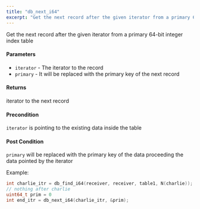 ```yaml
---
title: "db_next_i64"
excerpt: "Get the next record after the given iterator from a primary 64-bit integer index table."
---
```

Get the next record after the given iterator from a primary 64-bit integer index table

#### Parameters
* `iterator` - The iterator to the record 
* `primary` - It will be replaced with the primary key of the next record 

#### Returns
iterator to the next record 

#### Precondition
`iterator` is pointing to the existing data inside the table 

#### Post Condition
`primary` will be replaced with the primary key of the data proceeding the data pointed by the iterator

Example:

```cpp
int charlie_itr = db_find_i64(receiver, receiver, table1, N(charlie));
// nothing after charlie
uint64_t prim = 0
int end_itr = db_next_i64(charlie_itr, &prim);
```